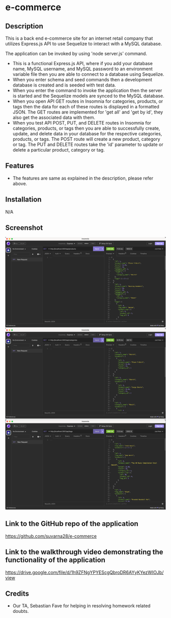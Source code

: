 # e-commerce

## Description 

This is a back end e-commerce site for an internet retail company that utilizes Express.js API to use Sequelize to interact with a MySQL database.

The application can be invoked by using 'node server.js' command. 

* This is a functional Express.js API, where if you add your database name, MySQL username, and MySQL password to an environment variable file then you are able to connect to a database using Sequelize.
* When you enter schema and seed commands then a development database is created and is seeded with test data.
* When you enter the command to invoke the application then the server is started and the Sequelize models are synced to the MySQL database.
* When you open API GET routes in Insomnia for categories, products, or tags then the data for each of these routes is displayed in a formatted JSON. The GET routes are implemented for 'get all' and 'get by id', they also get the associated data with them.
* When you test API POST, PUT, and DELETE routes in Insomnia for categories, products, or tags then you are able to successfully create, update, and delete data in your database for the respective categories, products, or tags. The POST route will create a new product, category or tag. The PUT and DELETE routes take the 'id' parameter to update or delete a particular product, category or tag.

## Features

* The features are same as explained in the description, please refer above.

## Installation

N/A

## Screenshot

![Main Webpage](./screenshot/screenshot_products.png)
![Main Webpage](./screenshot/screenshot_categories.png)
![Main Webpage](./screenshot/screenshot_tags.png)

## Link to the GitHub repo of the application

https://github.com/suvarna28/e-commerce

## Link to the walkthrough video demonstrating the functionality of the application

https://drive.google.com/file/d/1h9ZFNgYPYEScgQbroDR6AYyKYezWIOJb/view

## Credits

* Our TA, Sebastian Fave for helping in resolving homework related doubts. 
